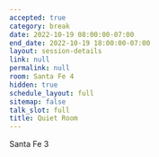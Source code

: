 ```yaml
---
accepted: true
category: break
date: 2022-10-19 08:00:00-07:00
end_date: 2022-10-19 18:00:00-07:00
layout: session-details
link: null
permalink: null
room: Santa Fe 4
hidden: true
schedule_layout: full
sitemap: false
talk_slot: full
title: Quiet Room
---
```


Santa Fe 3
